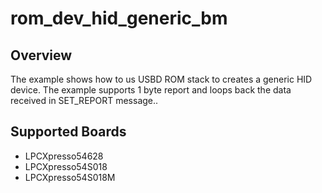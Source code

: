 # rom_dev_hid_generic_bm

## Overview

The example shows how to us USBD ROM stack to creates a generic HID device. The
example supports 1 byte report and loops back the data received in SET_REPORT
message..

## Supported Boards
- LPCXpresso54628
- LPCXpresso54S018
- LPCXpresso54S018M
